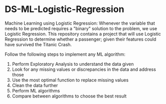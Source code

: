 # DS-ML-Logistic-Regression
Machine Learning using Logistic Regression: Whenever the variable that needs to be predicted requires a "binary" solution to the problem, we use Logistic Regression. This repository contains a project that will use Logistic Regression to determine whether a passenger; given their features could have survived the Titanic Crash.

Follow the following steps to implement any ML algorithm:
1. Perform Exploratory Analysis to understand the data given
2. Look for any missing values or discrepancies in the data and address those
3. Use the most optimal function to replace missing values
4. Clean the data further
5. Perform ML algorithms
6. Compare between algorithms to choose the best result
